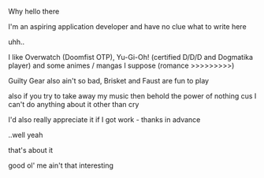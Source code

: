 Why hello there

I'm an aspiring application developer and have no clue what to write here

uhh..

I like Overwatch (Doomfist OTP), Yu-Gi-Oh! (certified D/D/D and Dogmatika player) and some animes / mangas I suppose (romance >>>>>>>>>)

Guilty Gear also ain't so bad, Brisket and Faust are fun to play

also if you try to take away my music then behold the power of nothing cus I can't do anything about it other than cry

I'd also really appreciate it if I got work - thanks in advance

..well yeah 

that's about it

good ol' me ain't that interesting
